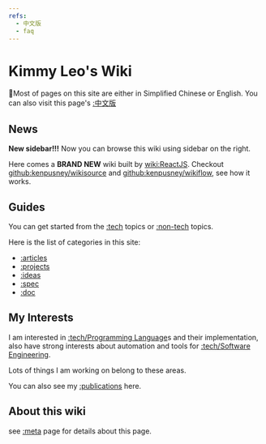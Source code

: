 ```yaml
---
refs:
  - 中文版
  - faq
---
```

Kimmy Leo's Wiki
=======

Most of pages on this site are either in Simplified Chinese or English. You can also visit this page's [:中文版]()

## News

**New sidebar!!!** Now you can browse this wiki using sidebar on the right.

Here comes a **BRAND NEW** wiki built by [wiki:ReactJS]().
Checkout [github:kenpusney/wikisource]() and [github:kenpusney/wikiflow](), see how it works.

## Guides

You can get started from the [:tech]() topics or [:non-tech]() topics.

Here is the list of categories in this site:

 - [:articles]()
 - [:projects]()
 - [:ideas]()
 - [:spec]()
 - [:doc]()

## My Interests

I am interested in [:tech/Programming Language]()s and their implementation, also
have strong interests about automation and tools for [:tech/Software Engineering]().

Lots of things I am working on belong to these areas.

You can also see my [:publications]() here.

## About this wiki

see [:meta]() page for details about this page.
